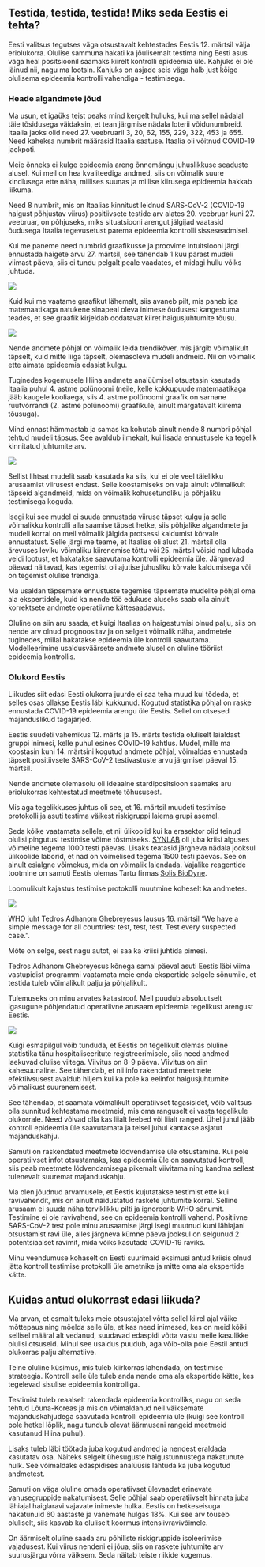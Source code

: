## Testida, testida, testida! Miks seda Eestis ei tehta?

Eesti valitsus tegutses väga otsustavalt kehtestades Eestis 12. märtsil välja eriolukorra. Olulise sammuna hakati ka jõulisemalt testima ning Eesti asus väga heal positsioonil saamaks kiirelt kontrolli epideemia üle. Kahjuks ei ole läinud nii, nagu ma lootsin. Kahjuks on asjade seis väga halb just kõige olulisema epideemia kontrolli vahendiga - testimisega.

### Heade algandmete jõud

Ma usun, et igaüks teist peaks mind kergelt hulluks, kui ma sellel nädalal täie tõsidusega väidaksin, et tean järgmise nädala loterii võidunumbreid. Itaalia jaoks olid need 27. veebruaril 3, 20, 62, 155, 229, 322, 453 ja 655. Need kaheksa numbrit määrasid Itaalia saatuse. Itaalia oli võitnud COVID-19 jackpoti. 

Meie õnneks ei kulge epideemia areng õnnemängu juhuslikkuse seaduste alusel. Kui meil on hea kvaliteediga andmed, siis on võimalik suure kindlusega ette näha, millises suunas ja millise kiirusega epideemia hakkab liikuma.

Need 8 numbrit, mis on Itaalias kinnitust leidnud SARS-CoV-2 (COVID-19 haigust põhjustav viirus) positiivsete testide arv alates 20. veebruar kuni 27. veebruar, on põhjuseks, miks situatsiooni arengut jälgijad vaatasid õudusega Itaalia tegevusetust parema epideemia kontrolli sisseseadmisel.

Kui me paneme need numbrid graafikusse ja proovime intuitsiooni järgi ennustada haigete arvu 27. märtsil, see tähendab 1 kuu pärast mudeli viimast päeva, siis ei tundu pelgalt peale vaadates, et midagi hullu võiks juhtuda.

![](graphs/covid-19-italy-1.png)

Kuid kui me vaatame graafikut lähemalt, siis avaneb pilt, mis paneb iga matemaatikaga natukene sinapeal oleva inimese õudusest kangestuma teades, et see graafik kirjeldab oodatavat kiiret haigusjuhtumite tõusu.

![](graphs/covid-19-italy-2.png)

Nende andmete põhjal on võimalik leida trendikõver, mis järgib võimalikult täpselt, kuid mitte liiga täpselt, olemasoleva mudeli andmeid. Nii on võimalik ette aimata epideemia edasist kulgu. 

Tuginedes kogemusele Hiina andmete analüümisel otsustasin kasutada Itaalia puhul 4. astme polünoomi (neile, kelle kokkupuude matemaatikaga jääb kaugele kooliaega, siis 4. astme polünoomi  graafik on sarnane ruutvõrrandi (2. astme polünoomi) graafikule, ainult märgatavalt kiirema tõusuga). 

Mind ennast hämmastab ja samas ka kohutab ainult nende 8 numbri põhjal tehtud mudeli täpsus. See avaldub ilmekalt, kui lisada ennustusele ka tegelik kinnitatud juhtumite arv.

![](graphs/covid-19-italy-3.png)

Sellist lihtsat mudelit saab kasutada ka siis, kui ei ole veel täielikku arusaamist viirusest endast. Selle koostamiseks on vaja ainult võimalikult täpseid algandmeid, mida on võimalik kohusetundliku ja põhjaliku testimisega koguda.

Isegi kui see mudel ei suuda ennustada viiruse täpset kulgu ja selle võimalikku kontrolli alla saamise täpset hetke, siis põhjalike algandmete ja mudeli korral on meil võimalik jälgida protsessi kaldumist kõrvale ennustatust. Selle järgi me teame, et Itaalias oli alust 21. märtsil olla ärevuses leviku võimaliku kiirenemise tõttu või 25. märtsil võisid nad lubada veidi lootust, et hakatakse saavutama kontrolli epideemia üle. Järgnevad päevad näitavad, kas tegemist oli ajutise juhusliku kõrvale kaldumisega või on tegemist olulise trendiga.

Ma usaldan täpsemate ennustuste tegemise täpsemate mudelite põhjal oma ala ekspertidele, kuid ka nende töö edukuse aluseks saab olla ainult korrektsete andmete operatiivne kättesaadavus.

Oluline on siin aru saada, et kuigi Itaalias on haigestumisi olnud palju, siis on nende arv olnud prognoositav ja on selgelt võimalik näha, andmetele tuginedes, millal hakatakse epideemia üle kontrolli saavutama. Modelleerimine usaldusväärsete andmete alusel on oluline tööriist epideemia kontrollis.

### Olukord Eestis

Liikudes siit edasi Eesti olukorra juurde ei saa teha muud kui tõdeda, et selles osas ollakse Eestis läbi kukkunud. Kogutud statistika põhjal on raske ennustada COVID-19 epideemia arengu üle Eestis. Sellel on otsesed majanduslikud tagajärjed.

Eestis suudeti vahemikus 12. märts ja 15. märts testida oluliselt laialdast gruppi inimesi, kelle puhul esines COVID-19 kahtlus. Mudel, mille ma koostasin kuni 14. märtsini kogutud andmete põhjal, võimaldas ennustada täpselt positiivsete SARS-CoV-2 testivastuste arvu järgmisel päeval 15. märtsil.

Nende andmete olemasolu oli ideaalne stardipositsioon saamaks aru eriolukorras kehtestatud meetmete tõhususest.

Mis aga tegelikkuses juhtus oli see, et  16. märtsil muudeti testimise protokolli ja asuti testima väikest riskigruppi laiema grupi asemel.

Seda kõike vaatamata sellele, et nii ülikoolid kui ka erasektor olid teinud olulisi pingutusi testimise võime tõstmiseks. [SYNLAB](http://synlab.ee/) oli juba kriisi alguses võimeline tegema 1000 testi päevas. Lisaks teatasid järgneva nädala jooksul ülikoolide laborid, et nad on võimelised tegema 1500 testi päevas. See on ainult esialgne võimekus, mida on võimalik laiendada. Vajalike reagentide tootmine on samuti Eestis olemas Tartu firmas [Solis BioDyne](https://www.solisbiodyne.com/).

Loomulikult kajastus testimise protokolli muutmine koheselt ka andmetes.

![](graphs/covid-19-estonia-1.png)

WHO juht Tedros Adhanom Ghebreyesus lausus 16. märtsil “We have a simple message for all countries: test, test, test. Test every suspected case.”. 

Mõte on selge, sest nagu autot, ei saa ka kriisi juhtida pimesi.

Tedros Adhanom Ghebreyesus kõnega samal päeval asuti Eestis läbi viima vastupidist programmi vaatamata meie enda ekspertide selgele sõnumile, et testida tuleb võimalikult palju ja põhjalikult.

Tulemuseks on minu arvates katastroof. Meil puudub absoluutselt igasugune põhjendatud operatiivne arusaam epideemia tegelikust arengust Eestis.

![](graphs/covid-19-estonia-2.png)

Kuigi esmapilgul võib tunduda, et Eestis on tegelikult olemas oluline statistika tänu hospitaliseeritute registreerimisele, siis need andmed laekuvad olulise viitega. Viivitus on 8-9 päeva. Viivitus on siin kahesuunaline. See tähendab, et nii info rakendatud meetmete efektiivsusest avaldub hiljem kui ka pole ka eelinfot haigusjuhtumite võimalikust suurenemisest.

See tähendab, et saamata võimalikult operatiivset tagasisidet, võib valitsus olla sunnitud kehtestama meetmeid, mis oma ranguselt ei vasta tegelikule olukorrale. Need võivad olla kas liialt leebed või liialt ranged. Ühel juhul jääb kontroll epideemia üle saavutamata ja teisel juhul kantakse asjatut majanduskahju.

Samuti on raskendatud meetmete lõdvendamise üle otsustamine. Kui pole operatiivset infot otsustamaks, kas epideemia üle on saavutatud kontroll, siis peab meetmete lõdvendamisega pikemalt viivitama ning kandma sellest tulenevalt suuremat majanduskahju.

Ma olen jõudnud arvamusele, et Eestis kujutatakse testimist ette kui ravivahendit, mis on ainult näidustatud raskete juhtumite korral. Selline arusaam ei suuda näha terviklikku pilti ja ignoreerib  WHO sõnumit. Testimine ei ole ravivahend, see on epideemia kontrolli vahend. Positiivne  SARS-CoV-2 test pole minu arusaamise järgi isegi muutnud kuni lähiajani otsustamist ravi üle, alles järgneva kümne päeva jooksul on selgunud 2 potentsiaalset ravimit, mida võiks kasutada COVID-19 raviks.

Minu veendumuse kohaselt on Eesti suurimaid eksimusi antud kriisis olnud jätta kontroll testimise protokolli üle ametnike ja mitte oma ala ekspertide kätte.

## Kuidas antud olukorrast edasi liikuda? 

Ma arvan, et esmalt tuleks meie otsustajatel võtta sellel kiirel ajal väike mõttepaus ning mõelda selle üle, et kas need inimesed, kes on meid kõiki sellisel määral alt vedanud, suudavad edaspidi võtta  vastu meile kasulikke olulisi otsuseid. Minul see usaldus puudub, aga võib-olla pole Eestil antud olukorras palju alternatiive.

Teine oluline küsimus, mis tuleb kiirkorras lahendada, on testimise strateegia. Kontroll selle üle tuleb anda nende oma ala ekspertide kätte, kes tegelevad sisulise epideemia kontrolliga.

Testimist tuleb reaalselt rakendada epideemia kontrolliks, nagu on seda tehtud Lõuna-Koreas ja mis on võimaldanud neil väiksemate majanduskahjudega saavutada kontrolli epideemia üle (kuigi see kontroll pole hetkel lõplik, nagu tundub olevat äärmuseni rangeid meetmeid kasutanud Hiina puhul). 

Lisaks tuleb läbi töötada juba kogutud andmed ja nendest eraldada kasutatav osa. Näiteks selgelt ühesuguste haigustunnustega nakatunute hulk. See võimaldaks edaspidises analüüsis lähtuda ka juba kogutud andmetest.

Samuti on väga oluline omada operatiivset ülevaadet erinevate vanusegruppide nakatumisest. Selle põhjal saab operatiivselt hinnata juba lähiajal haiglaravi vajavate inimeste hulka. Eestis on hetkeseisuga nakatunuid 60 aastaste ja vanemate hulgas 18%. Kui see arv tõuseb oluliselt, siis kasvab ka oluliselt koormus intensiivravivõimele.

On äärmiselt oluline saada aru põhiliste riskigruppide isoleerimise vajadusest. Kui viirus nendeni ei jõua, siis on raskete juhtumite arv suurusjärgu võrra väiksem. Seda näitab teiste riikide kogemus.